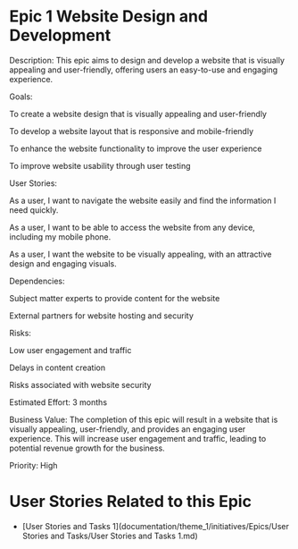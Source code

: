 
# Epic 1 Website Design and Development

Description: This epic aims to design and develop a website that is visually appealing and user-friendly, offering users an easy-to-use and engaging experience.

Goals:

To create a website design that is visually appealing and user-friendly

To develop a website layout that is responsive and mobile-friendly

To enhance the website functionality to improve the user experience

To improve website usability through user testing

User Stories:

As a user, I want to navigate the website easily and find the information I need quickly.

As a user, I want to be able to access the website from any device, including my mobile phone.

As a user, I want the website to be visually appealing, with an attractive design and engaging visuals.

Dependencies:

Subject matter experts to provide content for the website

External partners for website hosting and security

Risks:


Low user engagement and traffic

Delays in content creation

Risks associated with website security

Estimated Effort: 3 months

Business Value: The completion of this epic will result in a website that is visually appealing, user-friendly, and provides an engaging user experience. This will increase user engagement and traffic, leading to potential revenue growth for the business.

Priority: High

# User Stories Related to this Epic
* [User Stories and Tasks 1](documentation/theme_1/initiatives/Epics/User Stories and Tasks/User Stories and Tasks 1.md)
